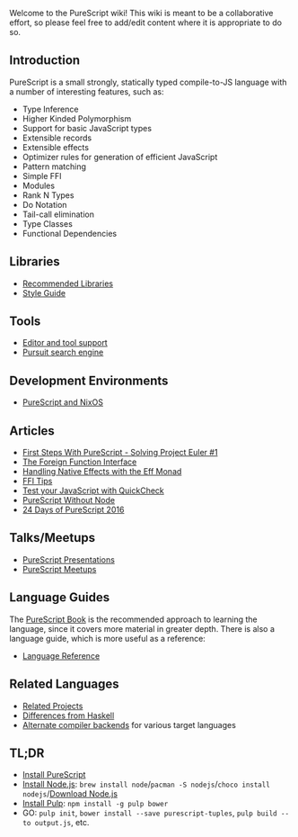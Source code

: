 Welcome to the PureScript wiki! This wiki is meant to be a collaborative effort, so please feel free to add/edit content where it is appropriate to do so.

## Introduction

PureScript is a small strongly, statically typed compile-to-JS language with a number of interesting features, such as:

- Type Inference
- Higher Kinded Polymorphism
- Support for basic JavaScript types
- Extensible records
- Extensible effects
- Optimizer rules for generation of efficient JavaScript
- Pattern matching
- Simple FFI
- Modules
- Rank N Types
- Do Notation
- Tail-call elimination
- Type Classes
- Functional Dependencies

## Libraries

- [Recommended Libraries](ecosystem/Recommended-Libraries.md)
- [Style Guide](Style-Guide.md)

## Tools

- [Editor and tool support](ecosystem/Editor-and-tool-support.md)
- [Pursuit search engine](http://pursuit.purescript.org)

## Development Environments

- [PureScript and NixOS](https://pr06lefs.wordpress.com/2015/01/11/get-started-with-purescript-on-nixos/)

## Articles

- [First Steps With PureScript - Solving Project Euler #1](http://www.purescript.org/learn/getting-started/)
- [The Foreign Function Interface](http://www.purescript.org/learn/ffi/)
- [Handling Native Effects with the Eff Monad](http://www.purescript.org/learn/eff/)
- [FFI Tips](FFI-tips.md)
- [Test your JavaScript with QuickCheck](http://www.purescript.org/learn/quickcheck/)
- [PureScript Without Node](PureScript-Without-Node.md)
- [24 Days of PureScript 2016](https://github.com/paf31/24-days-of-purescript-2016)

## Talks/Meetups

- [PureScript Presentations](ecosystem/PureScript-Presentations.md)
- [PureScript Meetups](ecosystem/Purescript-Meetups.md)

## Language Guides

The [PureScript Book](https://leanpub.com/purescript/read) is the recommended approach to learning the language, since it covers more material in greater depth. There is also a language guide, which is more useful as a reference:

- [Language Reference](language/README.md)

## Related Languages

- [Related Projects](Related-Projects.md)
- [Differences from Haskell](language/Differences-from-Haskell.md)
- [Alternate compiler backends](ecosystem/Alternate-backends.md) for various target languages

## TL;DR
* [Install PureScript](http://www.purescript.org/download/)
* [Install Node.js](https://nodejs.org/): `brew install node`/`pacman -S nodejs`/`choco install nodejs`/[Download Node.js](https://nodejs.org/)
* [Install Pulp](https://github.com/bodil/pulp): `npm install -g pulp bower`
* GO: `pulp init`, `bower install --save purescript-tuples`, `pulp build --to output.js`, etc.
